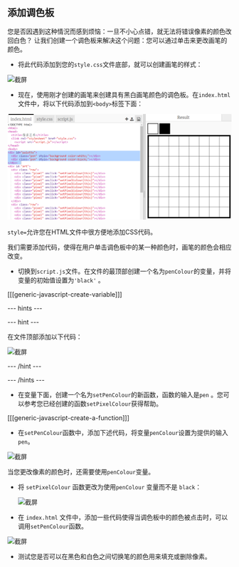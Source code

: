## 添加调色板

您是否因遇到这种情況而感到烦恼：一旦不小心点错，就无法将错误像素的颜色改回白色？ 让我们创建一个调色板来解决这个问题：您可以通过单击来更改画笔的颜色。

+ 将此代码添加到您的`style.css`文件底部，就可以创建画笔的样式：

![截屏](images/pixel-art-pen.png)

+ 现在，使用刚才创建的画笔来创建具有黑白画笔颜色的调色板。在`index.html`文件中，将以下代码添加到`<body>`标签下面：

![截屏](images/pixel-art-palette.png)

`style=`允许您在HTML文件中很方便地添加CSS代码。

我们需要添加代码，使得在用户单击调色板中的某一种颜色时，画笔的颜色会相应改变。

+ 切换到`script.js`文件。在文件的最顶部创建一个名为`penColour`的变量，并将变量的初始值设置为`'black'` 。

[[[generic-javascript-create-variable]]]

--- hints ---

--- hint ---

在文件顶部添加以下代码：

![截屏](images/pixel-art-pencolour.png)

--- /hint ---

--- /hints ---

+ 在变量下面，创建一个名为`setPenColour`的新函数，函数的输入是`pen` 。您可以参考您已经创建的函数`setPixelColour`获得帮助。

[[[generic-javascript-create-a-function]]]

+ 在`setPenColour`函数中，添加下述代码，将变量`penColour`设置为提供的输入 `pen`。

![截屏](images/pixel-art-set-pen.png)

当您更改像素的颜色时，还需要使用`penColour`变量。

+ 将 `setPixelColour` 函数更改为使用`penColour` 变量而不是 `black`：
    
    ![截屏](images/pixel-art-use-pen.png)

+ 在 `index.html` 文件中，添加一些代码使得当调色板中的颜色被点击时，可以调用`setPenColour`函数。

![截屏](images/pixel-art-palette-onclick.png)

+ 测试您是否可以在黑色和白色之间切换笔的颜色用来填充或删除像素。